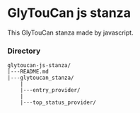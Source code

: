 # GlyTouCan js stanza

This GlyTouCan stanza made by javascript.

### Directory

```
glytoucan-js-stanza/
|---README.md
|---glytoucan_stanza/
    |
    |---entry_provider/
    |
    |---top_status_provider/
```
